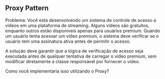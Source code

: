 <h2>Proxy Pattern</h2>

<p>Problema:
Você está desenvolvendo um sistema de controle de acesso a vídeos em uma plataforma de streaming. Alguns vídeos são gratuitos, enquanto outros estão disponíveis apenas para usuários premium. Quando um usuário tenta acessar um vídeo premium, o sistema deve verificar se o usuário tem uma assinatura ativa antes de permitir o acesso.

A solução deve garantir que a lógica de verificação de acesso seja executada antes de qualquer tentativa de carregar o vídeo premium, sem modificar diretamente a classe responsável por fornecer o vídeo.

Como você implementaria isso utilizando o Proxy?</p>